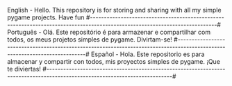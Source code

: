 English - Hello. This repository is for storing and sharing with all my simple pygame projects. Have fun
#---------------------------------------------------------------------------------------------------------------------------#
Português - Olá. Este repositório é para armazenar e compartilhar com todos, os meus projetos simples de pygame. Divirtam-se!
#---------------------------------------------------------------------------------------------------------------------------#
Español - Hola. Este repositorio es para almacenar y compartir con todos, mis proyectos simples de pygame. ¡Que te diviertas!
#---------------------------------------------------------------------------------------------------------------------------#
